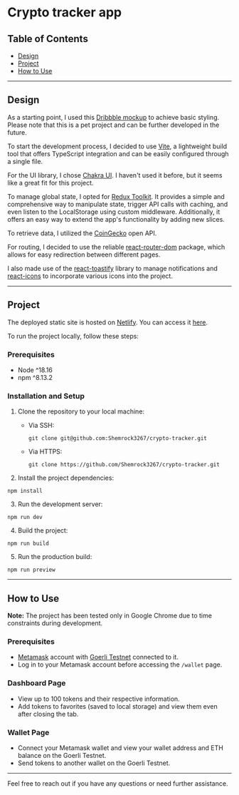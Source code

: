 # Crypto tracker app

## Table of Contents

- [Design](#design)
- [Project](#project)
- [How to Use](#how-to-use)

---

## Design

As a starting point, I used this [Dribbble mockup](https://dribbble.com/shots/20200605-Crypting-Crypto-Tracking-Dashboard-Animation) to achieve basic styling. Please note that this is a pet project and can be further developed in the future.

To start the development process, I decided to use [Vite](https://vitejs.dev/), a lightweight build tool that offers TypeScript integration and can be easily configured through a single file.

For the UI library, I chose [Chakra UI](https://chakra-ui.com/). I haven't used it before, but it seems like a great fit for this project.

To manage global state, I opted for [Redux Toolkit](https://redux-toolkit.js.org/). It provides a simple and comprehensive way to manipulate state, trigger API calls with caching, and even listen to the LocalStorage using custom middleware. Additionally, it offers an easy way to extend the app's functionality by adding new slices.

To retrieve data, I utilized the [CoinGecko](https://apiguide.coingecko.com/getting-started/endpoint-overview) open API.

For routing, I decided to use the reliable [react-router-dom](https://reactrouter.com/en/main) package, which allows for easy redirection between different pages.

I also made use of the [react-toastify](https://fkhadra.github.io/react-toastify/introduction) library to manage notifications and [react-icons](https://react-icons.github.io/react-icons/) to incorporate various icons into the project.

---

## Project

The deployed static site is hosted on [Netlify](https://www.netlify.com/). You can access it [here](https://crypting-tracker.netlify.app/).

To run the project locally, follow these steps:

### Prerequisites

- Node ^18.16
- npm ^8.13.2

### Installation and Setup

1. Clone the repository to your local machine:

   - Via SSH:

     ```
     git clone git@github.com:Shemrock3267/crypto-tracker.git
     ```

   - Via HTTPS:
     ```
     git clone https://github.com/Shemrock3267/crypto-tracker.git
     ```

2. Install the project dependencies:

```
npm install
```

3. Run the development server:

```
npm run dev
```

4. Build the project:

```
npm run build
```

5. Run the production build:

```
npm run preview
```

---

## How to Use

**Note:** The project has been tested only in Google Chrome due to time constraints during development.

### Prerequisites

- [Metamask](https://metamask.io/) account with [Goerli Testnet](https://goerlifaucet.com/) connected to it.
- Log in to your Metamask account before accessing the
  `/wallet` page.

### Dashboard Page

- View up to 100 tokens and their respective information.
- Add tokens to favorites (saved to local storage) and view them even after closing the tab.

### Wallet Page

- Connect your Metamask wallet and view your wallet address and ETH balance on the Goerli Testnet.
- Send tokens to another wallet on the Goerli Testnet.

---

Feel free to reach out if you have any questions or need further assistance.
